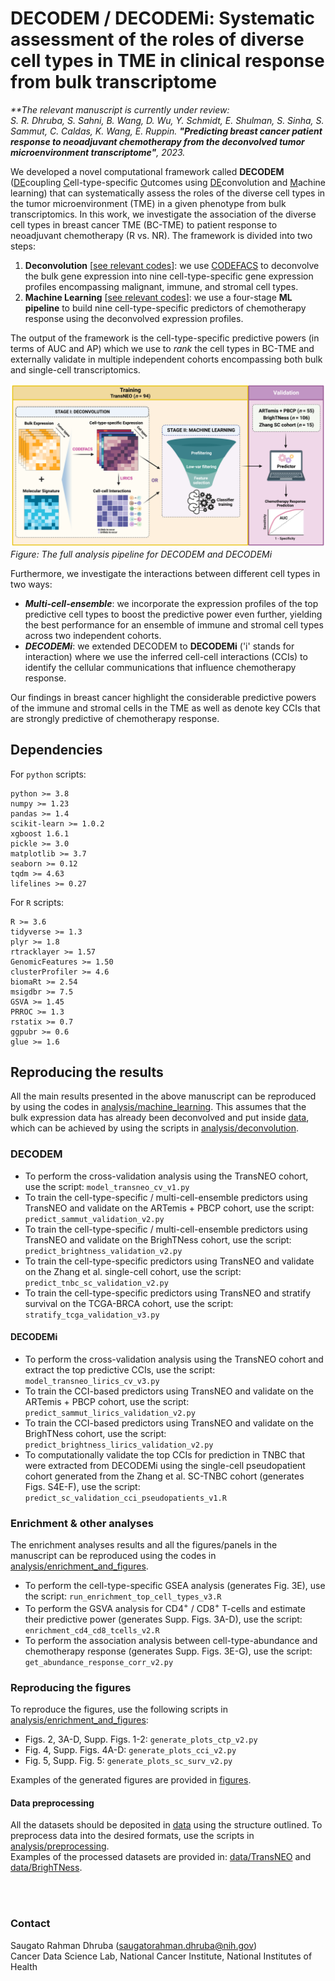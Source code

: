 # DECODEM / DECODEMi: Systematic assessment of the roles of diverse cell types in TME in clinical response from bulk transcriptome  

<i>**The relevant manuscript is currently under review:   
S. R. Dhruba, S. Sahni, B. Wang, D. Wu, Y. Schmidt, E. Shulman, S. Sinha, S. Sammut, C. Caldas, K. Wang, E. Ruppin. <b>"Predicting breast cancer patient response to neoadjuvant chemotherapy from the deconvolved tumor microenvironment transcriptome"</b>, 2023.  
</i>

We developed a novel computational framework called **DECODEM** (<ins>DE</ins>coupling <ins>C</ins>ell-type-specific <ins>O</ins>utcomes using <ins>DE</ins>convolution and <ins>M</ins>achine learning) that can systematically assess the roles of the diverse cell types in the tumor microenvironment (TME) in a given phenotype from bulk transcriptomics. In this work, we investigate the association of the diverse cell types in breast cancer TME (BC-TME) to patient response to neoadjuvant chemotherapy (R vs. NR). The framework is divided into two steps:  

1. <b>Deconvolution</b> [[see relevant codes](./analysis/deconvolution/)]: we use [CODEFACS](https://github.com/ruppinlab/CODEFACS/) to deconvolve the bulk gene expression into nine cell-type-specific gene expression profiles encompassing malignant, immune, and stromal cell types.  
2. <b>Machine Learning</b> [[see relevant codes](./analysis/machine_learning/)]: we use a four-stage **ML pipeline** to build nine cell-type-specific predictors of chemotherapy response using the deconvolved expression profiles.    

The output of the framework is the cell-type-specific predictive powers (in terms of AUC and AP) which we use to *rank* the cell types in BC-TME and externally validate in multiple independent cohorts encompassing both bulk and single-cell transcriptomics.  

![DECODEM](./figures/Fig1_DECODEM_v2.png)  
*Figure: The full analysis pipeline for DECODEM and DECODEMi*  
  
Furthermore, we investigate the interactions between different cell types in two ways:  
* <b><i>Multi-cell-ensemble</i></b>: we incorporate the expression profiles of the top predictive cell types to boost the predictive power even further, yielding the best performance for an ensemble of immune and stromal cell types across two independent cohorts.  
* <b><i>DECODEMi</i></b>: we extended DECODEM to **DECODEMi** ('i' stands for interaction) where we use the inferred cell-cell interactions (CCIs) to identify the cellular communications that influence chemotherapy response.  

Our findings in breast cancer highlight the considerable predictive powers of the immune and stromal cells in the TME as well as denote key CCIs that are strongly predictive of chemotherapy response.  


## Dependencies  
For `python` scripts:  
```
python >= 3.8  
numpy >= 1.23   
pandas >= 1.4  
scikit-learn >= 1.0.2  
xgboost 1.6.1
pickle >= 3.0  
matplotlib >= 3.7
seaborn >= 0.12
tqdm >= 4.63  
lifelines >= 0.27  
```  
  
For `R` scripts:  
```
R >= 3.6  
tidyverse >= 1.3  
plyr >= 1.8
rtracklayer >= 1.57  
GenomicFeatures >= 1.50
clusterProfiler >= 4.6  
biomaRt >= 2.54  
msigdbr >= 7.5  
GSVA >= 1.45  
PRROC >= 1.3  
rstatix >= 0.7  
ggpubr >= 0.6  
glue >= 1.6  
```


## Reproducing the results
All the main results presented in the above manuscript can be reproduced by using the codes in [analysis/machine_learning](analysis/machine_learning/). This assumes that the bulk expression data has already been deconvolved and put inside [data](data/), which can be achieved by using the scripts in [analysis/deconvolution](analysis/deconvolution/).  

### DECODEM  
- To perform the cross-validation analysis using the TransNEO cohort, use the script: `model_transneo_cv_v1.py`  
- To train the cell-type-specific / multi-cell-ensemble predictors using TransNEO and validate on the ARTemis + PBCP cohort, use the script: `predict_sammut_validation_v2.py`  
- To train the cell-type-specific / multi-cell-ensemble predictors using TransNEO and validate on the BrighTNess cohort, use the script: `predict_brightness_validation_v2.py`  
- To train the cell-type-specific predictors using TransNEO and validate on the Zhang et al. single-cell cohort, use the script: `predict_tnbc_sc_validation_v2.py`  
- To train the cell-type-specific predictors using TransNEO and stratify survival on the TCGA-BRCA cohort, use the script: `stratify_tcga_validation_v3.py` 


#### DECODEMi  
- To perform the cross-validation analysis using the TransNEO cohort and extract the top predictive CCIs, use the script: `model_transneo_lirics_cv_v3.py`  
- To train the CCI-based predictors using TransNEO and validate on the ARTemis + PBCP cohort, use the script: `predict_sammut_lirics_validation_v2.py`  
- To train the CCI-based predictors using TransNEO and validate on the BrighTNess cohort, use the script: `predict_brightness_lirics_validation_v2.py`  
- To computationally validate the top CCIs for prediction in TNBC that were extracted from DECODEMi using the single-cell pseudopatient cohort generated from the Zhang et al. SC-TNBC cohort (generates Figs. S4E-F),  use the script: `predict_sc_validation_cci_pseudopatients_v1.R`  


### Enrichment & other analyses  
The enrichment analyses results and all the figures/panels in the manuscript can be reproduced using the codes in [analysis/enrichment_and_figures](analysis/enrichment_and_figure/).  
- To perform the cell-type-specific GSEA analysis (generates Fig. 3E), use the script: `run_enrichment_top_cell_types_v3.R`
- To perform the GSVA analysis for CD4<sup>+</sup> / CD8<sup>+</sup> T-cells and estimate their predictive power (generates Supp. Figs. 3A-D), use the script: `enrichment_cd4_cd8_tcells_v2.R`   
- To perform the association analysis between cell-type-abundance and chemotherapy response (generates Supp. Figs. 3E-G), use the script: `get_abundance_response_corr_v2.py`  


### Reproducing the figures  
To reproduce the figures, use the following scripts in [analysis/enrichment_and_figures](analysis/enrichment_and_figures/):  
- Figs. 2, 3A-D, Supp. Figs. 1-2: `generate_plots_ctp_v2.py`  
- Fig. 4, Supp. Figs. 4A-D: `generate_plots_cci_v2.py`  
- Fig. 5, Supp. Fig. 5: `generate_plots_sc_surv_v2.py`  

Examples of the generated figures are provided in [figures](figures/). 


#### Data preprocessing  
All the datasets should be deposited in [data](data/) using the structure outlined. To preprocess data into the desired formats, use the scripts in [analysis/preprocessing](analysis/preprocessing/).  
Examples of the processed datasets are provided in: [data/TransNEO](data/TransNEO/) and [data/BrighTNess](data/BrighTNess/). 


  
<br></br>
### Contact
Saugato Rahman Dhruba (saugatorahman.dhruba@nih.gov)  
Cancer Data Science Lab, National Cancer Institute, National Institutes of Health  
